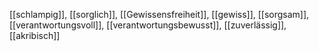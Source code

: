 [[schlampig]], [[sorglich]], [[Gewissensfreiheit]], [[gewiss]], [[sorgsam]], [[verantwortungsvoll]], [[verantwortungsbewusst]], [[zuverlässig]], [[akribisch]]